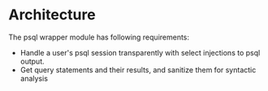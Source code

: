 # Architecture

The psql wrapper module has following requirements:
- Handle a user's psql session transparently with select injections to psql output.
- Get query statements and their results, and sanitize them for syntactic analysis
